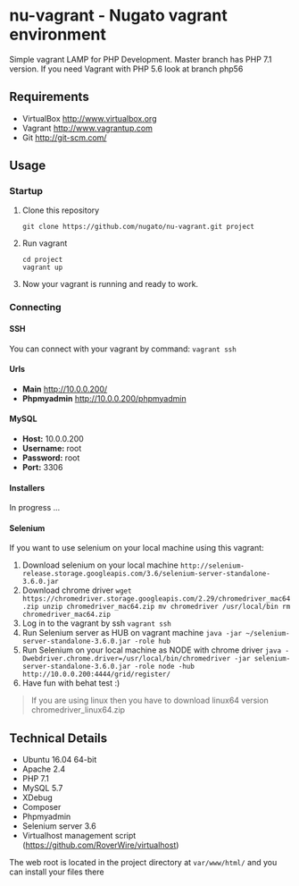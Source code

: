 nu-vagrant - Nugato vagrant environment
============
Simple vagrant LAMP for PHP Development. Master branch has PHP 7.1 version.
If you need Vagrant with PHP 5.6 look at branch php56

Requirements
------------
* VirtualBox <http://www.virtualbox.org>
* Vagrant <http://www.vagrantup.com>
* Git <http://git-scm.com/>

Usage
-----

### Startup

1. Clone this repository
    ```
    git clone https://github.com/nugato/nu-vagrant.git project
    ```
2. Run vagrant
    ```
    cd project
    vagrant up
    ```
3. Now your vagrant is running and ready to work.

### Connecting

#### SSH
You can connect with your vagrant by command: ``` vagrant ssh ```

#### Urls
* **Main** http://10.0.0.200/
* **Phpmyadmin** http://10.0.0.200/phpmyadmin

#### MySQL
* **Host:** 10.0.0.200
* **Username:** root
* **Password:** root
* **Port:** 3306

#### Installers
In progress ...

#### Selenium
If you want to use selenium on your local machine using this vagrant: 

1. Download selenium on your local machine
`http://selenium-release.storage.googleapis.com/3.6/selenium-server-standalone-3.6.0.jar`
2. Download chrome driver
`
wget https://chromedriver.storage.googleapis.com/2.29/chromedriver_mac64.zip
unzip chromedriver_mac64.zip
mv chromedriver /usr/local/bin
rm chromedriver_mac64.zip
`
3. Log in to the vagrant by ssh 
`vagrant ssh`
4. Run Selenium server as HUB on vagrant machine
`java -jar ~/selenium-server-standalone-3.6.0.jar -role hub`
5. Run Selenium on your local machine as NODE with chrome driver
`java -Dwebdriver.chrome.driver=/usr/local/bin/chromedriver -jar selenium-server-standalone-3.6.0.jar -role node -hub http://10.0.0.200:4444/grid/register/`
6. Have fun with behat test :)

> If you are using linux then you have to download linux64 version chromedriver_linux64.zip

Technical Details
-----------------
* Ubuntu 16.04 64-bit
* Apache 2.4
* PHP 7.1
* MySQL 5.7
* XDebug
* Composer
* Phpmyadmin
* Selenium server 3.6
* Virtualhost management script (https://github.com/RoverWire/virtualhost)

The web root is located in the project directory at `var/www/html/` and you can install your files there
